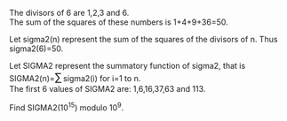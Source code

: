 <p>
The divisors of 6 are 1,2,3 and 6.<br />
The sum of the squares of these numbers is 1+4+9+36=50.
</p>
<p>
Let sigma2(n) represent the sum of the squares of the divisors of n.
Thus sigma2(6)=50.
</p>
Let SIGMA2 represent the summatory function of sigma2, that is SIGMA2(n)=<span style="font-size:larger;"><span style="font-size:larger;">∑</span></span> sigma2(i) for i=1 to n.<br />
The first 6 values of SIGMA2 are: 1,6,16,37,63 and 113.

<p>
Find SIGMA2(10<sup>15</sup>) modulo 10<sup>9</sup>. 
</p>
